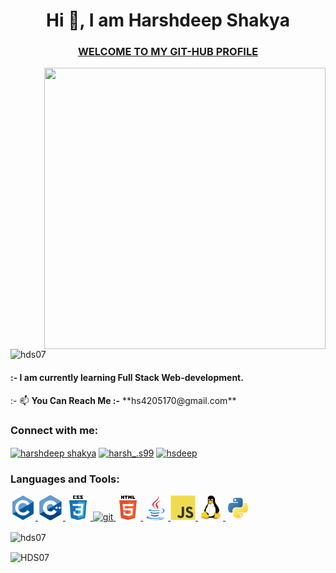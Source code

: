 <h1 align="center">Hi 👋, I am Harshdeep Shakya</h1>
<h3 align="center"><u>WELCOME TO MY GIT-HUB PROFILE</u></h3>
<img align="right" src="https://cdn.dribbble.com/users/2520294/screenshots/7269423/alaminxyz.gif" width="450px"
height="450px">
<p align="left"> <img src="https://komarev.com/ghpvc/?username=hds07&label=Profile%20views&color=0e75b6&style=flat" alt="hds07" /> </p>
<h4>:- I am currently learning Full Stack Web-development.</h4>
:- 📫 <b>You Can Reach Me :-</b> **hs4205170@gmail.com**
<h3 align="left">Connect with me:</h3>
<p align="left">
<a href="https://www.linkedin.com/in/harshdeep-shakya-02326724a/" target="blank"><img align="center" src="https://raw.githubusercontent.com/rahuldkjain/github-profile-readme-generator/master/src/images/icons/Social/linked-in-alt.svg" alt="harshdeep shakya" height="30" width="40" /></a>
<a href="https://instagram.com/harsh_.s99" target="blank"><img align="center" src="https://raw.githubusercontent.com/rahuldkjain/github-profile-readme-generator/master/src/images/icons/Social/instagram.svg" alt="harsh_.s99" height="30" width="40" /></a>
<a href="https://www.leetcode.com/hsdeep" target="blank"><img align="center" src="https://raw.githubusercontent.com/rahuldkjain/github-profile-readme-generator/master/src/images/icons/Social/leet-code.svg" alt="hsdeep" height="30" width="40" /></a>
</p>

<h3 align="left">Languages and Tools:</h3>
<p align="left"> <a href="https://www.cprogramming.com/" target="_blank" rel="noreferrer"> <img src="https://raw.githubusercontent.com/devicons/devicon/master/icons/c/c-original.svg" alt="c" width="40" height="40"/> </a> <a href="https://www.w3schools.com/cpp/" target="_blank" rel="noreferrer"> <img src="https://raw.githubusercontent.com/devicons/devicon/master/icons/cplusplus/cplusplus-original.svg" alt="cplusplus" width="40" height="40"/> </a> <a href="https://www.w3schools.com/css/" target="_blank" rel="noreferrer"> <img src="https://raw.githubusercontent.com/devicons/devicon/master/icons/css3/css3-original-wordmark.svg" alt="css3" width="40" height="40"/> </a> <a href="https://git-scm.com/" target="_blank" rel="noreferrer"> <img src="https://www.vectorlogo.zone/logos/git-scm/git-scm-icon.svg" alt="git" width="40" height="40"/> </a> <a href="https://www.w3.org/html/" target="_blank" rel="noreferrer"> <img src="https://raw.githubusercontent.com/devicons/devicon/master/icons/html5/html5-original-wordmark.svg" alt="html5" width="40" height="40"/> </a> <a href="https://www.java.com" target="_blank" rel="noreferrer"> <img src="https://raw.githubusercontent.com/devicons/devicon/master/icons/java/java-original.svg" alt="java" width="40" height="40"/> </a> <a href="https://developer.mozilla.org/en-US/docs/Web/JavaScript" target="_blank" rel="noreferrer"> <img src="https://raw.githubusercontent.com/devicons/devicon/master/icons/javascript/javascript-original.svg" alt="javascript" width="40" height="40"/> </a> <a href="https://www.linux.org/" target="_blank" rel="noreferrer"> <img src="https://raw.githubusercontent.com/devicons/devicon/master/icons/linux/linux-original.svg" alt="linux" width="40" height="40"/> </a> <a href="https://www.python.org" target="_blank" rel="noreferrer"> <img src="https://raw.githubusercontent.com/devicons/devicon/master/icons/python/python-original.svg" alt="python" width="40" height="40"/> </a> </p>

<p><img align="center" src="https://github-readme-stats.vercel.app/api/top-langs?username=hds07&show_icons=true&locale=en&layout=compact" alt="hds07" /></p>
<p><img align="center" src="https://github-readme-streak-stats.herokuapp.com/?user=HDS07&" alt="HDS07" /></p>
